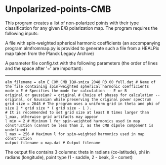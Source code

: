 # Unpolarized-points-CMB


This program creates a list of non-polarized points with their type classification for any given E/B polarization map. The program requires the following inputs:

A file with spin-weighted spherical harmonic coefficients (an accompanying program almfrommap.py is provided to generate such a file from a HEALPix map taken from the Planck Legacy Archive)

A parameter file config.txt with the following parameters (the order of lines and the space after '=' are important):

------------------------------
    alm_filename = alm_E_COM_CMB_IQU-smica_2048_R3.00_full.dat # Name of the file containing spin-weighted spherical harmonic coefficients
    mode = E # Specifies the mode for calculation -- E or B
    original or gaussian? = original # Choice of phases for calculation -- original, or Gaussian while preserving the original power spectrum
    grid size = 2048 # The program uses a uniform grid in theta and phi of size 2 * grid size * ( grid size - 1 ). 
    # It is recommended to set grid size at least 8 times larger than l_max, otherwise grid artifacts may appear
    l_min = 2 # Minimum l for spin-weighted harmonics used in map construction (cannot be less than 2, as the CMB dipole component is undefined)
    l_max = 256 # Maximum l for spin-weighted harmonics used in map construction
    output filename = map.dat # Output filename

The output file contains 3 columns: theta in radians (co-latitude), phi in radians (longitude), point type (1 - saddle, 2 - beak, 3 - comet)
